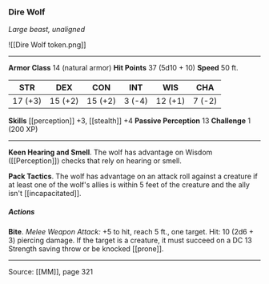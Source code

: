 ### Dire Wolf
_Large beast, unaligned_

![[Dire Wolf token.png]]


---

**Armor Class** 14 (natural armor)
**Hit Points** 37 (5d10 + 10)
**Speed** 50 ft.

| STR     | DEX     | CON     | INT     | WIS     | CHA     |
|---------|---------|---------|---------|---------|---------|
| 17 (+3) | 15 (+2) | 15 (+2) | 3 (-4) | 12 (+1) | 7 (-2) |

**Skills** [[perception]] +3, [[stealth]] +4
**Passive Perception** 13
**Challenge** 1 (200 XP)

---

**Keen Hearing and Smell**. The wolf has advantage on Wisdom ([[Perception]]) checks that rely on hearing or smell.

**Pack Tactics**. The wolf has advantage on an attack roll against a creature if at least one of the wolf's allies is within 5 feet of the creature and the ally isn't [[incapacitated]].

##### Actions
**Bite**. _Melee Weapon Attack:_ +5 to hit, reach 5 ft., one target. Hit: 10 (2d6 + 3) piercing damage. If the target is a creature, it must succeed on a DC 13 Strength saving throw or be knocked [[prone]].


---

Source: [[MM]], page 321